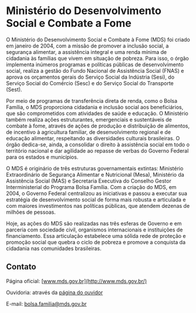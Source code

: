 Ministério do Desenvolvimento Social e Combate a Fome
====

O Ministério do Desenvolvimento Social e Combate à Fome (MDS) foi criado em janeiro de 2004, com a missão de promover a
inclusão social, a segurança alimentar, a assistência integral e uma renda mínima de cidadania às famílias que vivem em
situação de pobreza. Para isso, o órgão implementa inúmeros programas e políticas públicas de desenvolvimento social,
realiza a gestão do Fundo Nacional de Assistência Social (FNAS) e aprova os orçamentos gerais do Serviço Social da
Indústria (Sesi), do Serviço Social do Comércio (Sesc) e do Serviço Social do Transporte (Sest).

Por meio de programas de transferência direta de renda, como o Bolsa Família, o MDS proporciona cidadania e inclusão
social aos beneficiários, que são comprometidos com atividades de saúde e educação. O Ministério também realiza ações
estruturantes, emergenciais e sustentáveis de combate à fome, através de ações de produção e distribuição de alimentos,
de incentivo à agricultura familiar, de desenvolvimento regional e de educação alimentar, respeitando as diversidades
culturais brasileiras. O órgão dedica-se, ainda, a consolidar o direito à assistência social em todo o território
nacional e dar agilidade ao repasse de verbas do Governo Federal para os estados e municípios.

O MDS é originário de três estruturas governamentais extintas: Ministério Extraordinário de Segurança Alimentar e
Nutricional (Mesa), Ministério da Assistência Social (MAS) e Secretaria Executiva do Conselho Gestor Interministerial
do Programa Bolsa Família. Com a criação do MDS, em 2004, o Governo Federal centralizou as iniciativas e passou a
executar sua estratégia de desenvolvimento social de forma mais robusta e articulada e com maiores investimentos nas
políticas públicas, que atendem dezenas de milhões de pessoas.

Hoje, as ações do MDS são realizadas nas três esferas de Governo e em parceria com sociedade civil, organismos
internacionais e instituições de financiamento. Essa articulação estabelece uma sólida rede de proteção e promoção
social que quebra o ciclo de pobreza e promove a conquista da cidadania nas comunidades brasileiras.

Contato
----

Página oficial: [www.mds.gov.br](http://www.mds.gov.br/)

Ouvidoria: através da [página do ouvidor](http://www.mds.gov.br/ouvidoria)

E-mail: [bolsa.familia@mds.gov.br](mailto:bolsa.familia@mds.gov.br)

<script type="application/ld+json">
{ "@context" : "http://schema.org",
  "@type" : "GovernmentOrganization",
  "name": "Ministério do Desenvolvimento Social e Combate a Fome",
  "url" : "http://www.mds.gov.br/",
  "contactPoint" : [
    {
      "@type": "ContactPoint",
      "telephone" : "+55 0800 707 2003",
      "url": "http://www.mds.gov.br/ouvidoria",
      "email": "bolsa.familia@mds.gov.br",
      "contactType" : "customer service"
    }]}
</script>